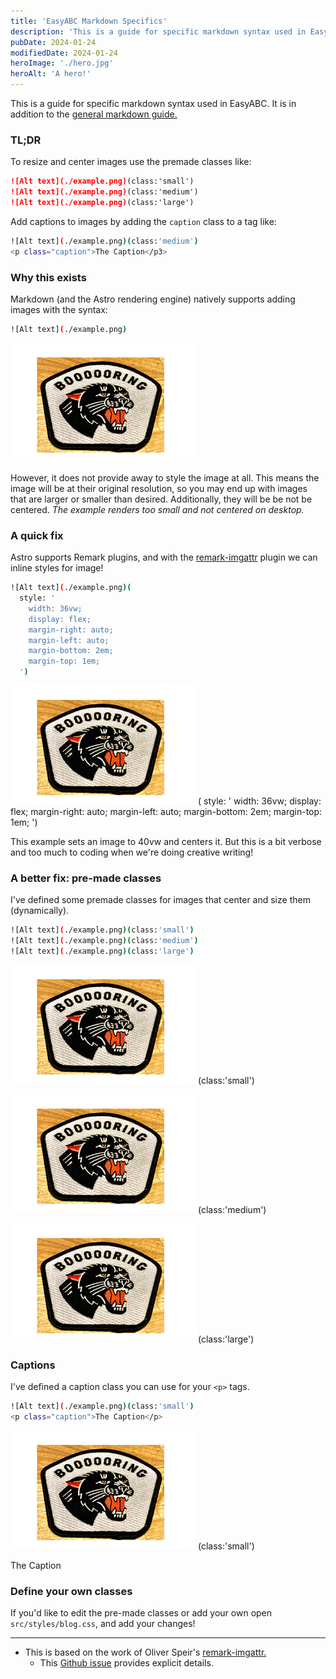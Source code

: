 ```yaml
---
title: 'EasyABC Markdown Specifics'
description: 'This is a guide for specific markdown syntax used in EasyABC.'
pubDate: 2024-01-24
modifiedDate: 2024-01-24
heroImage: './hero.jpg'
heroAlt: 'A hero!'
---
```


This is a guide for specific markdown syntax used in EasyABC. It is in addition to the [general markdown guide.](/easy/blog/markdown-style-guide)

<h3> TL;DR </h3>

To resize and center images use the premade classes like:

```md title="blog-post.md"
![Alt text](./example.png)(class:'small')
![Alt text](./example.png)(class:'medium')
![Alt text](./example.png)(class:'large')
```

Add captions to images by adding the `caption` class to a tag like:

```sh
![Alt text](./example.png)(class:'medium')
<p class="caption">The Caption</p3>
```

<h3> Why this exists </h3>

Markdown (and the Astro rendering engine) natively supports adding images with the syntax:

```sh
![Alt text](./example.png)
```

![The example renders too small and not centered!](./example.png)

However, it does not provide away to style the image at all. This means the image will be at their original resolution, so you may end up with images that are larger or smaller than desired. Additionally, they will be be not be centered. _The example renders too small and not centered on desktop._

<h3> A quick fix </h3>

Astro supports Remark plugins, and with the [remark-imgattr](https://github.com/OliverSpeir/remark-imgattr) plugin we can inline styles for image!

```sh
![Alt text](./example.png)(
  style: '
    width: 36vw;
    display: flex;
    margin-right: auto;
    margin-left: auto;
    margin-bottom: 2em;
    margin-top: 1em;
  ')
```

![This for example sets an image to 33vw and centers it. But this is a bit verbose!](./example.png)(
style: '
width: 36vw;
display: flex;
margin-right: auto;
margin-left: auto;
margin-bottom: 2em;
margin-top: 1em;
')

This example sets an image to 40vw and centers it. But this is a bit verbose and too much to coding when we're doing creative writing!

<h3> A better fix: pre-made classes </h3>

I've defined some premade classes for images that center and size them (dynamically).

```sh
![Alt text](./example.png)(class:'small')
![Alt text](./example.png)(class:'medium')
![Alt text](./example.png)(class:'large')
```

![Alt text](./example.png)(class:'small')

![Alt text](./example.png)(class:'medium')

![Alt text](./example.png)(class:'large')

<h3> Captions </h3>

I've defined a caption class you can use for your `<p>` tags.

```sh
![Alt text](./example.png)(class:'small')
<p class="caption">The Caption</p>
```

![Alt text](./example.png)(class:'small')

<p class="caption">The Caption</p>

<h3> Define your own classes </h3>

If you'd like to edit the pre-made classes or add your own open `src/styles/blog.css`, and add your changes!

<hr>

- This is based on the work of Oliver Speir's [remark-imgattr.](https://github.com/OliverSpeir/remark-imgattr)
  - This [Github issue](https://github.com/OliverSpeir/remark-imgattr/issues/1#issuecomment-1905098091) provides explicit details.
